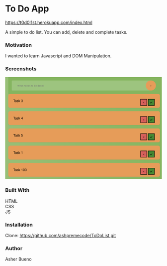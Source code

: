 # To Do App

https://t0d0l1st.herokuapp.com/index.html

A simple to do list. You can add, delete and complete tasks.

### Motivation
I wanted to learn Javascript and DOM Manipulation.

### Screenshots

![](https://github.com/ashpremecode/ToDoList/blob/master/todo.png)

### Built With
HTML <br>
CSS <br>
JS <br>

### Installation
Clone: https://github.com/ashpremecode/ToDoList.git

### Author
Asher Bueno
